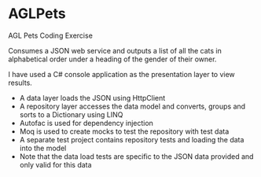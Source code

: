# AGLPets
AGL Pets Coding Exercise

Consumes a JSON web service and outputs a list of all the cats in alphabetical order under a heading of the gender of their owner.

I have used a C# console application as the presentation layer to view results.

- A data layer loads the JSON using HttpClient 
- A repository layer accesses the data model and converts, groups and sorts to a Dictionary using LINQ
- Autofac is used for dependency injection 
- Moq is used to create mocks to test the repository with test data
- A separate test project contains repository tests and loading the data into the model
- Note that the data load tests are specific to the JSON data provided and only valid for this data

